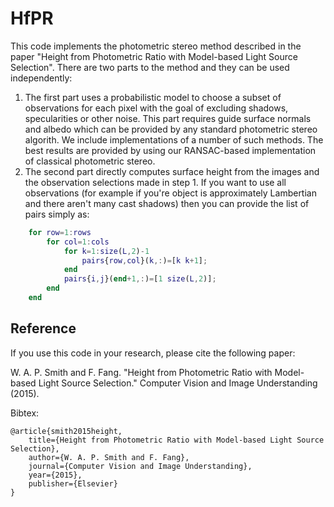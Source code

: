 # HfPR

This code implements the photometric stereo method described in the paper "Height from Photometric Ratio with Model-based Light Source Selection". There are two parts to the method and they can be used independently:

1. The first part uses a probabilistic model to choose a subset of observations for each pixel with the goal of excluding shadows, specularities or other noise. This part requires guide surface normals and albedo which can be provided by any standard photometric stereo algorith. We include implementations of a number of such methods. The best results are provided by using our RANSAC-based implementation of classical photometric stereo.
2. The second part directly computes surface height from the images and the observation selections made in step 1. If you want to use all observations (for example if you're object is approximately Lambertian and there aren't many cast shadows) then you can provide the list of pairs simply as:

```matlab
    for row=1:rows
        for col=1:cols
            for k=1:size(L,2)-1
                pairs{row,col}(k,:)=[k k+1];
            end
            pairs{i,j}(end+1,:)=[1 size(L,2)];
        end
    end
```

Reference
---------

If you use this code in your research, please cite the following paper:

W. A. P. Smith and F. Fang. "Height from Photometric Ratio with Model-based Light Source Selection." Computer Vision and Image Understanding (2015).

Bibtex:

    @article{smith2015height,  
        title={Height from Photometric Ratio with Model-based Light Source Selection},  
        author={W. A. P. Smith and F. Fang},  
        journal={Computer Vision and Image Understanding},  
        year={2015},  
        publisher={Elsevier}  
    }  
